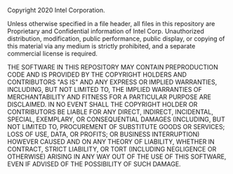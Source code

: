 Copyright  2020 Intel Corporation.
 
Unless otherwise specified in a file header, all files in this repository are
Proprietary and Confidential information of Intel Corp.
Unauthorized distribution, modification, public performance, public display, or
copying of this material via any medium is strictly prohibited, and a separate
commercial license is required.
 
THE SOFTWARE IN THIS REPOSITORY MAY CONTAIN PREPRODUCTION CODE AND IS PROVIDED
BY THE COPYRIGHT HOLDERS AND CONTRIBUTORS "AS IS" AND ANY EXPRESS OR IMPLIED
WARRANTIES, INCLUDING, BUT NOT LIMITED TO, THE IMPLIED WARRANTIES OF
MERCHANTABILITY AND FITNESS FOR A PARTICULAR PURPOSE ARE DISCLAIMED. IN NO
EVENT SHALL THE COPYRIGHT HOLDER OR CONTRIBUTORS BE LIABLE FOR ANY DIRECT,
INDIRECT, INCIDENTAL, SPECIAL, EXEMPLARY, OR CONSEQUENTIAL DAMAGES (INCLUDING,
BUT NOT LIMITED TO, PROCUREMENT OF SUBSTITUTE GOODS OR SERVICES; LOSS OF USE,
DATA, OR PROFITS; OR BUSINESS INTERRUPTION) HOWEVER CAUSED AND ON ANY THEORY OF
LIABILITY, WHETHER IN CONTRACT, STRICT LIABILITY, OR TORT (INCLUDING NEGLIGENCE
OR OTHERWISE) ARISING IN ANY WAY OUT OF THE USE OF THIS SOFTWARE, EVEN IF
ADVISED OF THE POSSIBILITY OF SUCH DAMAGE.

